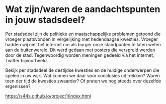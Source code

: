# Wat zijn/waren de aandachtspunten in jouw stadsdeel?

Per stadsdeel zijn de politieke en maatschappelijke problemen getoond die vroeger plaatsvonden in vergelijking met hedendaagse kwesties. Vroeger hadden wij niet het internet om als burger onze standpunten te laten weten aan de buitenwereld. Dit werd gedaan met posters die verspreid werden door de stad. Tegenwoordig worden meningen gedeeld via het internet, Twitter bijvoorbeeld.

Bekijk per stadsdeel de destijdse kwesties en de huidige onderwerpen die spelen in uw wijk. Wat kunnen we daar voor conclusies uit trekken? Waren toen der tijd de kwesties zwaarder? Of praten we nog steeds over dezelfde ergenissen?

https://s44s.github.io/project1/index.html
